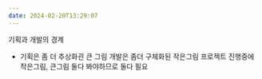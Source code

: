 ```yaml
---
date: 2024-02-20T13:29:07
---
```

기획과 개발의 경계
- 기획은 좀 더 추상화괸 큰 그림 개발은 좀더 구체화된 작은그림
프로젝트 진행중에 작은그림, 큰그림 둘다 봐야하므로 둘다 필요